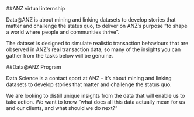 
##ANZ virtual internship

Data@ANZ is about mining and linking datasets to develop stories that matter and challenge the status quo, to deliver on ANZ’s purpose “to shape a world where people and communities thrive”.

The dataset is designed to simulate realistic transaction behaviours that are observed in ANZ’s real transaction data, so many of the insights you can gather from the tasks below will be genuine.

##Data@ANZ Program

Data Science is a contact sport at ANZ - it’s about mining and linking datasets to develop stories that matter and challenge the status quo.

We are looking to distill unique insights from the data that will enable us to take action. We want to know “what does all this data actually mean for us and our clients, and what should we do next?”
